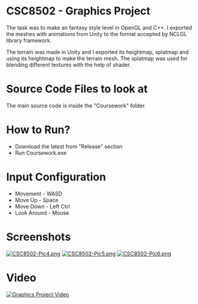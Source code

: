 # CSC8502 - Graphics Project

The task was to make an fantasy style level in OpenGL and C++. I exported the meshes with animations from Unity to the format accepted by NCLGL library framework.

​The terrain was made in Unity and I exported its heightmap, splatmap and using its heightmap to make the terrain mesh. The splatmap was used for blending different textures with the help of shader.

# Source Code Files to look at

The main source code is inside the "Coursework" folder.

# How to Run?

- Download the latest from "Release" section
- Run Coursework.exe

# Input Configuration

- Movement - WASD
- Move Up - Space
- Move Down - Left Ctrl
- Look Around - Mouse

# Screenshots

[![CSC8502-Pic4.png](https://i.postimg.cc/9f9fSS8N/CSC8502-Pic4.png)](https://postimg.cc/qtk06md8)
[![CSC8502-Pic5.png](https://i.postimg.cc/26f5fwgj/CSC8502-Pic5.png)](https://postimg.cc/FfDvyj9w)
[![CSC8502-Pic6.png](https://i.postimg.cc/MTbpZB87/CSC8502-Pic6.png)](https://postimg.cc/jw2bZL22)

# Video

[![Graphics Project Video](http://img.youtube.com/vi/SCnvANua4pM/0.jpg)](http://www.youtube.com/watch?v=SCnvANua4pM "CSC8502 - Graphics Project Revision")
